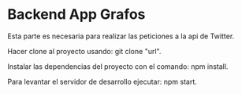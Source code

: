 # Backend App Grafos
Esta parte es necesaria para realizar las peticiones a la api de Twitter.

Hacer clone al proyecto usando: git clone "url".

Instalar las dependencias del proyecto con el comando: npm install.

Para levantar el servidor de desarrollo ejecutar: npm start.
